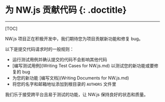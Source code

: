 # 为 NW.js 贡献代码 {: .doctitle}
---

[TOC]

NW.js 项目正在积极开发中，我们期待您为项目贡献新功能和修复 bug。

以下是提交代码请求时的一般规则：

* 运行测试用例并确认提交的代码不会影响其他代码
* [编写测试用例](Writing Test Cases for NW.js.md) 以测试您的新功能或要修复的 bug
* 为您的新功能 [编写文档](Writing Documents for NW.js.md)
* 将您的名字和邮箱地址添加到根目录的 `AUTHORS` 文件里

我们乐于接受跨平台且易于测试的功能，让 NW.js 保持良好的状态和质量。
